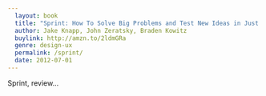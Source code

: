 ```yaml
---
  layout: book
  title: "Sprint: How To Solve Big Problems and Test New Ideas in Just Five Days"
  author: Jake Knapp, John Zeratsky, Braden Kowitz
  buylink: http://amzn.to/2ldmGRa
  genre: design-ux
  permalink: /sprint/
  date: 2012-07-01
---
```


Sprint, review...